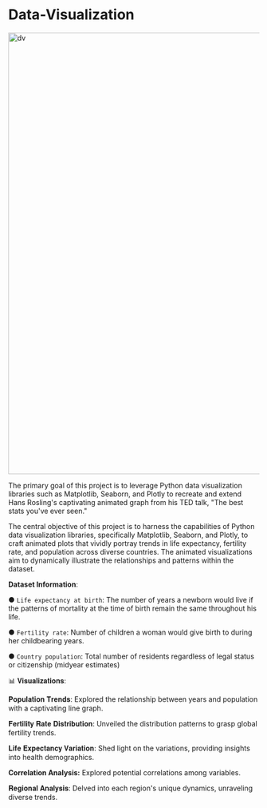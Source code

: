# Data-Visualization
<img width="884" alt="dv" src="https://github.com/Harshithachandaluri/Data-Visualization/assets/85833792/76719c85-8e80-4568-b5d2-1e356c9ff3eb">


The primary goal of this project is to leverage Python data visualization libraries such as Matplotlib, Seaborn, and Plotly to recreate and extend Hans Rosling's captivating animated graph from his TED talk, "The best stats you've ever seen." 

The central objective of this project is to harness the capabilities of Python data visualization libraries, specifically Matplotlib, Seaborn, and Plotly, to craft animated plots that vividly portray trends in life expectancy, fertility rate, and population across diverse countries. The animated visualizations aim to dynamically illustrate the relationships and patterns within the dataset.

**Dataset Information**:


●	`Life expectancy at birth`: The number of years a newborn would live if the patterns of mortality at the time of birth remain the same throughout his life.

●	`Fertility rate`: Number of children a woman would give birth to during her childbearing years. 

●	`Country population`: Total number of residents regardless of legal status or citizenship (midyear estimates)


📊 𝐕𝐢𝐬𝐮𝐚𝐥𝐢𝐳𝐚𝐭𝐢𝐨𝐧𝐬:


𝐏𝐨𝐩𝐮𝐥𝐚𝐭𝐢𝐨𝐧 𝐓𝐫𝐞𝐧𝐝𝐬: Explored the relationship between years and population with a captivating line graph.

𝐅𝐞𝐫𝐭𝐢𝐥𝐢𝐭𝐲 𝐑𝐚𝐭𝐞 𝐃𝐢𝐬𝐭𝐫𝐢𝐛𝐮𝐭𝐢𝐨𝐧: Unveiled the distribution patterns to grasp global fertility trends.

𝐋𝐢𝐟𝐞 𝐄𝐱𝐩𝐞𝐜𝐭𝐚𝐧𝐜𝐲 𝐕𝐚𝐫𝐢𝐚𝐭𝐢𝐨𝐧: Shed light on the variations, providing insights into health demographics.

**Correlation Analysis:** Explored potential correlations among variables.

𝐑𝐞𝐠𝐢𝐨𝐧𝐚𝐥 𝐀𝐧𝐚𝐥𝐲𝐬𝐢𝐬: Delved into each region's unique dynamics, unraveling diverse trends.
